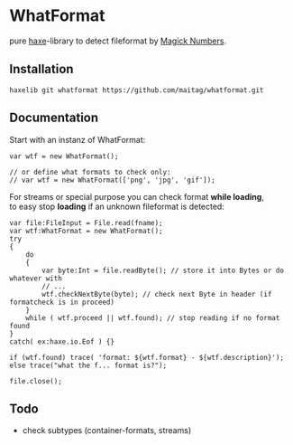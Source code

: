 # WhatFormat
pure [haxe](https://haxe.org)-library to detect fileformat by [Magick Numbers](https://en.wikipedia.org/wiki/Magic_number_(programming)).  


## Installation
<!---
```
haxelib install whatformat
```


or use the latest developement version from github:--->
```
haxelib git whatformat https://github.com/maitag/whatformat.git
```


## Documentation

Start with an instanz of WhatFormat:
```
var wtf = new WhatFormat();

// or define what formats to check only:
// var wtf = new WhatFormat(['png', 'jpg', 'gif']); 
```
<!---
To check the Bytes of a loaded File:
```


```
--->
For streams or special purpose you can check format __while loading__,  
to easy stop __loading__ if an unknown fileformat is detected:
```
var file:FileInput = File.read(fname);
var wtf:WhatFormat = new WhatFormat();
try
{
	do
	{
		var byte:Int = file.readByte(); // store it into Bytes or do whatever with
		// ...
		wtf.checkNextByte(byte); // check next Byte in header (if formatcheck is in proceed)
	}
	while ( wtf.proceed || wtf.found); // stop reading if no format found
}
catch( ex:haxe.io.Eof ) {}

if (wtf.found) trace( 'format: ${wtf.format} - ${wtf.description}');
else trace("what the f... format is?");

file.close();
```

<!---
## Supported Formats

look/edit here: src/formats/Magic.hx  

Feel free to commit new formats that needs a `wtf-check`;)  
--->

## Todo

- check subtypes (container-formats, streams)
